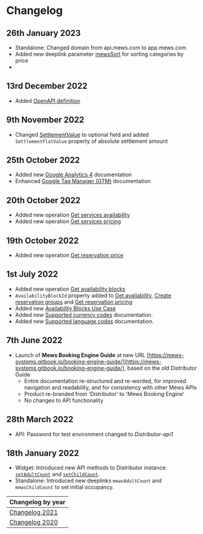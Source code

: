 # Changelog

## 26th January 2023
* Standalone: Changed domain from api.mews.com to app.mews.com
* Added new deeplink parameter [mewsSort](../booking-engine-standalone/deeplinks.md#parameters-supported-in-single-and-multi-enterprise-mode) for sorting categories by price
* 
## 13rd December 2022
* Added [OpenAPI definition](../booking-engine-api/README.md#openapi-definition)

## 9th November 2022
* Changed [SettlementValue](../booking-engine-api/operations/hotels.md#rate-group) to optional field and added `SettlementFlatValue` property of absolute settlement amount

## 25th October 2022
* Added new [Google Analytics 4](../booking-engine-widget/integrations/google-triggers-reference.md#google-analytics-4-ga4-events) documentation
* Enhanced [Google Tag Manager (GTM)](../booking-engine-widget/integrations/google-tag-manager.md#google-tag-manager-gtm) documentation

## 20th October 2022

* Added new operation [Get services availability](../booking-engine-api/operations/services.md#get-services-availability)
* Added new operation [Get services pricing](../booking-engine-api/operations/services.md#get-services-pricing)

## 19th October 2022

* Added new operation [Get reservation price](../booking-engine-api/operations/reservations.md#get-reservation-price)

## 1st July 2022

* Added new operation [Get availability blocks](../booking-engine-api/operations/availability-blocks.md#get-availability-blocks)
* `AvailabilityBlockId` property added to [Get availability](../booking-engine-api/operations/hotels.md#get-availability), [Create reservation groups](../booking-engine-api/operations/reservation-groups.md#create-reservation-groups) and [Get reservation pricing](../booking-engine-api/operations/reservations.md#get-reservation-pricing)
* Added new [Availability Blocks Use Case](../booking-engine-api/use-cases/availability-blocks.md)
* Added new [Supported currency codes](../booking-engine-api/guidelines/supported-currency-codes.md) documentation.
* Added new [Supported language codes](../booking-engine-api/guidelines/supported-language-codes.md) documentation.

## 7th June 2022

* Launch of __Mews Booking Engine Guide__ at new URL [https://mews-systems.gitbook.io/booking-engine-guide/](https://mews-systems.gitbook.io/booking-engine-guide/), based on the old Distributor Guide
  * Entire documentation re-structured and re-worded, for improved navigation and readability, and for consistency with other Mews APIs
  * Product re-branded from 'Distributor' to 'Mews Booking Engine'
  * No changes to API functionality

## 28th March 2022

* API: Password for test environment changed to _Distributor-api1_

## 18th January 2022

* Widget: Introduced new API methods to Distributor instance: [`setAdultCount`](../booking-engine-widget/reference.md) and [`setChildCount`](../booking-engine-widget/reference.md).
* Standalone: Introduced new deeplinks `mewsAdultCount` and `mewsChildCount` to set initial occupancy.

| Changelog by year |
| :-- |
| [Changelog 2021](changelog2021.md) |
| [Changelog 2020](changelog2020.md) |
